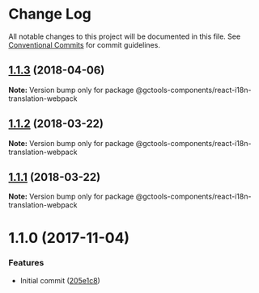 # Change Log

All notable changes to this project will be documented in this file.
See [Conventional Commits](https://conventionalcommits.org) for commit guidelines.

<a name="1.1.3"></a>
## [1.1.3](https://github.com/gctools-outilsgc/gctools-components/compare/@gctools-components/react-i18n-translation-webpack@1.1.2...@gctools-components/react-i18n-translation-webpack@1.1.3) (2018-04-06)




**Note:** Version bump only for package @gctools-components/react-i18n-translation-webpack

<a name="1.1.2"></a>
## [1.1.2](https://github.com/gctools-outilsgc/gctools-components/compare/@gctools-components/react-i18n-translation-webpack@1.1.1...@gctools-components/react-i18n-translation-webpack@1.1.2) (2018-03-22)




**Note:** Version bump only for package @gctools-components/react-i18n-translation-webpack

<a name="1.1.1"></a>
## [1.1.1](https://github.com/gctools-outilsgc/gctools-components/compare/@gctools-components/react-i18n-translation-webpack@1.1.0...@gctools-components/react-i18n-translation-webpack@1.1.1) (2018-03-22)




**Note:** Version bump only for package @gctools-components/react-i18n-translation-webpack

<a name="1.1.0"></a>
# 1.1.0 (2017-11-04)


### Features

* Initial commit ([205e1c8](https://github.com/gctools-outilsgc/gctools-components/commit/205e1c8))
